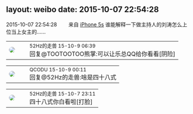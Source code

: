 layout: weibo
date: 2015-10-07 22:54:28
---
<meta name="referrer" content="no-referrer" />

2015-10-07 22:54:28  &nbsp;&nbsp;&nbsp;&nbsp;&nbsp;&nbsp; 来自 <a href="sinaweibo://customweibosource" rel="nofollow">iPhone 5s</a>
谁能解释一下做主持人的刘涛怎么上位当上女主的…… ​​​

<table style="width: 100%;">
  <tr>
    <td style="width: 40px;"><img style="border-radius:50%" src="https://tva4.sinaimg.cn/crop.0.0.180.180.50/8beaf773jw1e8qgp5bmzyj2050050aa8.jpg?KID=imgbed,tva&Expires=1624463432&ssig=0p8XbqC6Zr"></td>
    <td colspan="2"><small>52Hz的走兽 15-10-9 06:39</small><br/>回复@TOOTOOTOO熊掌:可以让乐总QQ给你看看[阴险]</td>
  </tr>
</table>

<table style="width: 100%;">
  <tr>
    <td style="width: 40px;"><img style="border-radius:50%" src="https://tvax1.sinaimg.cn/crop.0.0.512.512.50/6b69631dly8g0l3egwcbcj20e80e8dfu.jpg?KID=imgbed,tva&Expires=1624463432&ssig=Vdt7x4lBsy"></td>
    <td colspan="2"><small>QCODU 15-10-9 00:11</small><br/>回复@52Hz的走兽:啥是四十八式</td>
  </tr>
</table>

<table style="width: 100%;">
  <tr>
    <td style="width: 40px;"><img style="border-radius:50%" src="https://tva4.sinaimg.cn/crop.0.0.180.180.50/8beaf773jw1e8qgp5bmzyj2050050aa8.jpg?KID=imgbed,tva&Expires=1624463432&ssig=0p8XbqC6Zr"></td>
    <td colspan="2"><small>52Hz的走兽 15-10-7 23:11</small><br/>四十八式你白看啦[打脸]</td>
  </tr>
</table>
